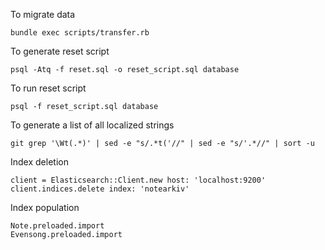 To migrate data

    bundle exec scripts/transfer.rb

To generate reset script

    psql -Atq -f reset.sql -o reset_script.sql database

To run reset script

    psql -f reset_script.sql database

To generate a list of all localized strings

    git grep '\Wt(.*)' | sed -e "s/.*t('//" | sed -e "s/'.*//" | sort -u

Index deletion

    client = Elasticsearch::Client.new host: 'localhost:9200'
    client.indices.delete index: 'notearkiv'

Index population

    Note.preloaded.import
    Evensong.preloaded.import
